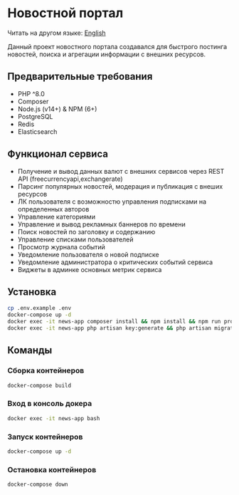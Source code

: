# Новостной портал

Читать на другом языке: [English](README.en.md)

Данный проект новостного портала создавался для быстрого постинга новостей,
поиска и агрегации информации с внешних ресурсов.

## Предварительные требования
* PHP ^8.0
* Composer
* Node.js (v14+) & NPM (6+)
* PostgreSQL
* Redis
* Elasticsearch

## Функционал сервиса
* Получение и вывод данных валют с внешних сервисов через REST API (freecurrencyapi,exchangerate)
* Парсинг популярных новостей, модерация и публикация с внеших ресурсов
* ЛК пользователя с возможностю управления подписками на определенных авторов
* Управление категориями
* Управление и вывод рекламных баннеров по времени
* Поиск новостей по заголовку и содержанию
* Управление списками пользователей
* Просмотр журнала событий
* Уведомление пользователя о новой подписке
* Уведомление администратора о критических событий сервиса
* Виджеты в админке основных метрик сервиса

## Установка
```bash
cp .env.example .env
docker-compose up -d
docker exec -it news-app composer install && npm install && npm run prod
docker exec -it news-app php artisan key:generate && php artisan migrate --seed && php artisan storage:link 
```

## Команды

### Сборка контейнеров
```bash
docker-compose build 
```

### Вход в консоль докера
```bash
docker exec -it news-app bash
```

### Запуск контейнеров
```bash
docker-compose up -d 
```

### Остановка контейнеров
```bash
docker-compose down
```
